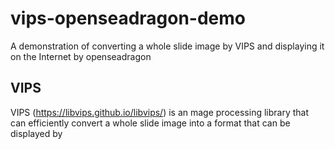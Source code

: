 # vips-openseadragon-demo
A demonstration of converting a whole slide image by VIPS and displaying it on the Internet by openseadragon

## VIPS
VIPS (https://libvips.github.io/libvips/) is an mage processing library that can efficiently convert a whole slide image into a format that can be displayed by 

